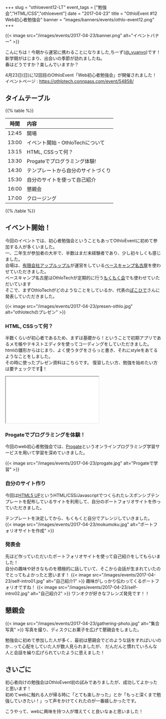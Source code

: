 +++
slug = "othloevent12-LT"
event_tags = ["勉強会","HTML/CSS","othloevent"]
date = "2017-04-23"
title = "OthloEvent #12 Web初心者勉強会"
banner = "images/banners/events/othlo-event12.png"
+++

{{< image src="/images/events/2017-04-23/banner.png" alt="イベントバナー" >}}

こんにちは！今期から運営に携わることになりました,ちーず([@_yuanvo](https://twitter.com/_yuanvo))です！<br>
新学期がはじまり、出会いの季節が訪れましたね。<br>
春はどうですか？楽しんでいますか？

4月23日(日)に12回目のOthloEvent「Web初心者勉強会」が開催されました！<br>
イベントページ : https://othlotech.connpass.com/event/54858/

## タイムテーブル

{{% table %}}

|時間|内容|
|:-----:|:-----|
|12:45|開場|
|13:00|イベント開始・OthloTechについて|
|13:15|HTML, CSSって何？|
|13:30|Progateでプログラミング体験!|
|14:30|テンプレートから自分のサイトづくり|
|15:30|自分のサイトを使って自己紹介|
|16:00|懇親会|
|17:00|クロージング|

{{% /table %}}

## イベント開始！
今回のイベントでは、初心者勉強会ということもあってOthloEventに初めて参加する人が多くいました。<br>
一、二年生が参加者の大半で、半数はまだ未経験者であり、少し初々しくも感じました。<br>
会場は、[有限会社アップルップル](https://www.appleple.com/)が運営をしている[ベースキャンプ名古屋](https://basecamp-nagoya.jp/)を使わせていただきました。<br>
ベースキャンプ名古屋はOthloTechが定期的に行う[もくもく会](http://www.othlo.tech/blogs/mokumoku/)でも使わせていただいています<br>
そこで、まずOthloTechがどのようなことをしているか、代表の[ぽこひで](https://twitter.com/hyde141421356)さんに発表していただきました。

{{< image src="/images/events/2017-04-23/presen-othlo.jpg" alt="othlotechのプレゼン" >}}

### HTML, CSSって何？
半数くらいが初心者であるため、まずは基礎から！ということで初期アプリであるメモ帳やテキストエディタを使ってコーディングをしていただきました。<br>
htmlの雛形からはじまり、よく使うタグをさらっと書き、それにstyleをあてるようなことをしました。<br>
その時に使ったプレゼン資料はこちらです。
復習したい方、勉強を始めたい方は要チェックです👀！
<div class='slider-container'>
  <iframe class='slider-content' src="//www.slideshare.net/slideshow/embed_code/key/41Pary8NrlWLme"></iframe>
  <!-- <div style="margin-bottom:5px">
  <strong><a href="//www.slideshare.net/HidenobuSakai/webothlotech" title="Web初心者勉強会スライド @OthloTech" target="blank">Web初心者勉強会スライド@OthloTech</a> </strong> from <strong><a target="blank" href="https://www.slideshare.net/HidenobuSakai">Poko Hide</a></strong></div> -->
</div>

### Progateでプログラミングを体験！
今回のweb初心者勉強会では、[Progate](http://prog-8.com/)というオンラインプログラミング学習サービスを用いて学習を深めていきました。

{{< image src="/images/events/2017-04-23/progate.jpg" alt="Progateで学習" >}}

### 自分のサイト作り
今回は[HTML5 UP](https://html5up.net/)というHTML/CSS/Javascriptでつくられたレスポンシブテンプレートを配布しているサイトを利用して、自分のポートフォリオサイトを作っていただきました。<br>

テンプレートを決定してから、もくもくと自分でアレンジしていきました。<br>
{{< image src="/images/events/2017-04-23/mokumoku.jpg" alt="ポートフォリオサイトを作成" >}}

### 発表会
先ほど作っていただいたポートフォリオサイトを使って自己紹介をしてもらいました！<br>
自分の趣味や好きなものを積極的に話していて、そこから会話が生まれていたのでとってもよかったと思います！
{{< image src="/images/events/2017-04-23/self-intro01.jpg" alt="自己紹介1" >}}
趣味がしっかり伝わってくるポートフォリオですね！
{{< image src="/images/events/2017-04-23/self-intro02.jpg" alt="自己紹介2" >}}
ワンオクが好きなフレンズ発見です！！

## 懇親会
{{< image src="/images/events/2017-04-23/gathering-photo.jpg" alt="集合写真" >}}
写真を撮り、ディスクにお菓子を広げて懇親会をしました。

勉強会に初めて参加した人が多く、最初は懇親会でどのような話をすればいいのか...って心配をしていた人が数人見られましたが、
だんだんと慣れていろんな人と会話を繰り広げられていたように思えました！

## さいごに
初心者向けの勉強会はOthloEvent初の試みでありましたが、成功してよかったと思います！<br>
初めてwebに触れる人が帰る時に「とても楽しかった」とか「もっと深くまで勉強していきたい！」って声をかけてくれたのが一番嬉しかったです。

こうやって、webに興味を持つ人が増えてくと良いなぁと思いました！
